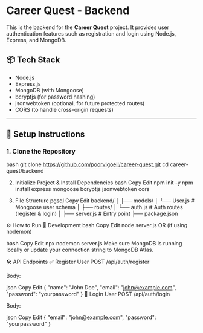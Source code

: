 # Career Quest - Backend

This is the backend for the **Career Quest** project. It provides user authentication features such as registration and login using Node.js, Express, and MongoDB.

## 📦 Tech Stack

- Node.js
- Express.js
- MongoDB (with Mongoose)
- bcryptjs (for password hashing)
- jsonwebtoken (optional, for future protected routes)
- CORS (to handle cross-origin requests)

---

## 🚀 Setup Instructions

### 1. Clone the Repository

bash
git clone https://github.com/poorvigoell/career-quest.git
cd career-quest/backend

2. Initialize Project & Install Dependencies
bash
Copy
Edit
npm init -y
npm install express mongoose bcryptjs jsonwebtoken cors

3. File Structure
pgsql
Copy
Edit
backend/
│
├── models/
│   └── User.js         # Mongoose user schema
│
├── routes/
│   └── auth.js         # Auth routes (register & login)
│
├── server.js           # Entry point
├── package.json

⚙️ How to Run
🧪 Development
bash
Copy
Edit
node server.js
OR (if using nodemon)

bash
Copy
Edit
npx nodemon server.js
Make sure MongoDB is running locally or update your connection string to MongoDB Atlas.

🛠️ API Endpoints
✅ Register User
POST /api/auth/register

Body:

json
Copy
Edit
{
  "name": "John Doe",
  "email": "john@example.com",
  "password": "yourpassword"
}
🔐 Login User
POST /api/auth/login

Body:

json
Copy
Edit
{
  "email": "john@example.com",
  "password": "yourpassword"
}
